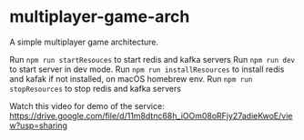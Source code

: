 # multiplayer-game-arch
A simple multiplayer game architecture.

Run `npm run startResouces` to start redis and kafka servers
Run `npm run dev` to start server in dev mode.
Run `npm run installResources` to install redis and kafak if not installed, on macOS homebrew env.
Run `npm run stopResources` to stop redis and kafka servers

Watch this video for demo of the service: https://drive.google.com/file/d/11m8dtnc68h_iOOm08oRFjy27adieKwoE/view?usp=sharing

